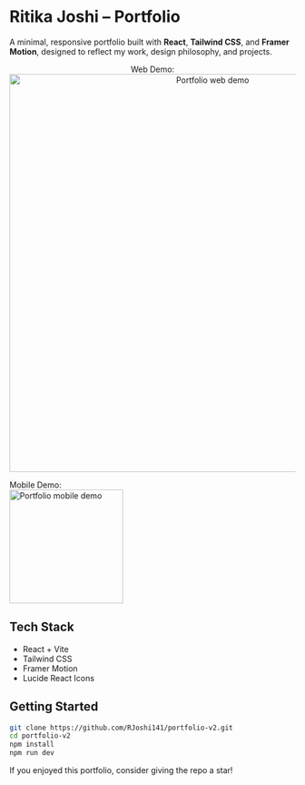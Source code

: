 # Ritika Joshi – Portfolio

A minimal, responsive portfolio built with **React**, **Tailwind CSS**, and **Framer Motion**, designed to reflect my work, design philosophy, and projects.

<p align="center">
Web Demo:
<br/>
  <img src="./public/portfolio-web-demo.gif" width="700" alt="Portfolio web demo" />
  <br/>

Mobile Demo:
<br/>
  <img src="./public/portfolio-mobile-demo.gif" width="200" alt="Portfolio mobile demo" />
</p>

## Tech Stack
- React + Vite  
- Tailwind CSS  
- Framer Motion  
- Lucide React Icons  


## Getting Started

```bash
git clone https://github.com/RJoshi141/portfolio-v2.git
cd portfolio-v2
npm install
npm run dev
```


If you enjoyed this portfolio, consider giving the repo a star!